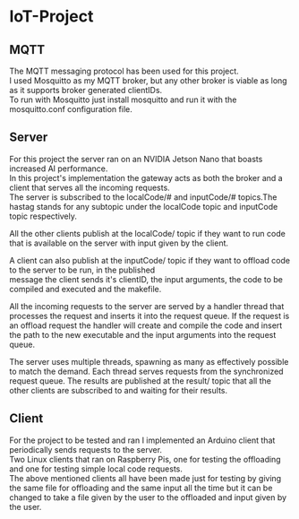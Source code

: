 # IoT-Project
## MQTT
The MQTT messaging protocol has been used for this project.  
I used Mosquitto as my MQTT broker, but any other broker is viable as long as
it supports broker generated clientIDs.  
To run with Mosquitto just install mosquitto and run it with the mosquitto.conf configuration file.  
## Server 

For this project the server ran on an NVIDIA Jetson Nano that boasts increased AI performance.  
In this project's implementation the gateway acts as both the broker and a client that serves all the incoming requests.  
The server is subscribed to the localCode/# and inputCode/# topics.The hastag stands for any subtopic under the localCode 
topic and inputCode topic respectively.  
  
  
All the other clients publish at the localCode/<clientID> topic if they want to run code that is available on the server with input given by the client.  

A client can also publish at the inputCode/<clientID> topic if they want to offload code to the server to be run, in the published  
message the client sends it's clientID, the input arguments, the code to be compiled and executed and the makefile.  

All the incoming requests to the server are served by a handler thread that processes the request and inserts it into the 
request queue. If the request is an offload request the handler will create and compile the code and insert the path to the new executable
and the input arguments into the request queue.

The server uses multiple threads, spawning as many as effectively possible to match the demand. Each thread serves requests from the synchronized
request queue. The results are published at the result/<clientID> topic that all the other clients are subscribed to and waiting for their results.

## Client
For the project to be tested and ran I implemented an Arduino client that periodically sends requests to the server.  
Two Linux clients that ran on Raspberry Pis, one for testing the offloading and one for testing simple local code requests.  
The above mentioned clients all have been made just for testing by giving the same file for offloading and the same input all the time but
it can be changed to take a file given by the user to the offloaded and input given by the user.


